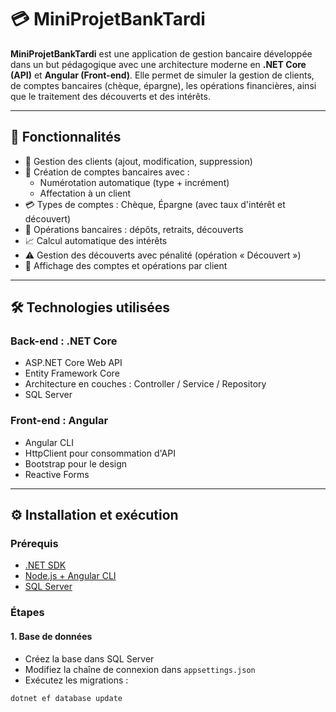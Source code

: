 # 💳 MiniProjetBankTardi

**MiniProjetBankTardi** est une application de gestion bancaire développée dans un but pédagogique avec une architecture moderne en **.NET Core (API)** et **Angular (Front-end)**. Elle permet de simuler la gestion de clients, de comptes bancaires (chèque, épargne), les opérations financières, ainsi que le traitement des découverts et des intérêts.

---

## 🚀 Fonctionnalités

- 🔐 Gestion des clients (ajout, modification, suppression)
- 🏦 Création de comptes bancaires avec :
  - Numérotation automatique (type + incrément)
  - Affectation à un client
- 💳 Types de comptes : Chèque, Épargne (avec taux d'intérêt et découvert)
- 💸 Opérations bancaires : dépôts, retraits, découverts
- 📈 Calcul automatique des intérêts
- ⚠ Gestion des découverts avec pénalité (opération « Découvert »)
- 📂 Affichage des comptes et opérations par client

---

## 🛠️ Technologies utilisées

### Back-end : .NET Core
- ASP.NET Core Web API
- Entity Framework Core
- Architecture en couches : Controller / Service / Repository
- SQL Server

### Front-end : Angular
- Angular CLI
- HttpClient pour consommation d'API
- Bootstrap pour le design
- Reactive Forms

---

## ⚙️ Installation et exécution

### Prérequis
- [.NET SDK](https://dotnet.microsoft.com/download)
- [Node.js + Angular CLI](https://angular.io/cli)
- [SQL Server](https://www.microsoft.com/en-us/sql-server/)

### Étapes

#### 1. Base de données
- Créez la base dans SQL Server
- Modifiez la chaîne de connexion dans `appsettings.json`
- Exécutez les migrations :
```bash
dotnet ef database update
